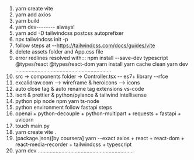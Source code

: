 1) yarn create vite            
2) yarn add axios
3) yarn build                  
4) yarn dev-------- always!
5) yarn add -D tailwindcss postcss autoprefixer
6) npx tailwindcss init -p
7) follow steps at --https://tailwindcss.com/docs/guides/vite 
8) delete assets folder and App.css file
9) error redlines resolved with:::
npm install --save-dev typescript @types/react @types/react-dom
yarn install
yarn cache clean
yarn dev
.................................................................
1)  src -> components folder -> Controller.tsx -- es7+ library --rfce
2)  excalidraw.com --> wireframe & heroicons --> icons 
3)  auto close tag & auto rename tag extensions vs-code
4)  isort & prettier & python/pylance & tailwind intellisense
5)  python pip node npm yarn ts-node 
6)  python environment follow fastapi steps
7)  openai + python-decouple + python-multipart + requests + fastapi + uvicorn
8)  touch main.py
9)  yarn create vite .
10) (package.json)[by coursera] yarn --exact
    axios + react + react-dom + react-media-recorder + tailwindcss + typescript
11) yarn dev
.................................................................
